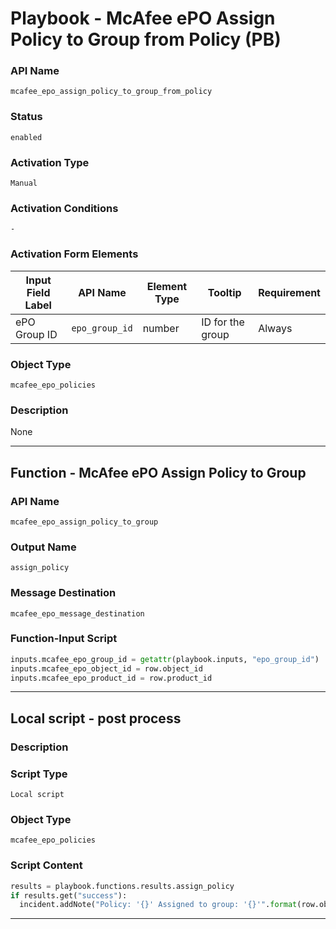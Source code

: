 <!--
    DO NOT MANUALLY EDIT THIS FILE
    THIS FILE IS AUTOMATICALLY GENERATED WITH resilient-sdk codegen
    Generated with resilient-sdk v50.0.151
-->

# Playbook - McAfee ePO Assign Policy to Group from Policy (PB)

### API Name
`mcafee_epo_assign_policy_to_group_from_policy`

### Status
`enabled`

### Activation Type
`Manual`

### Activation Conditions
`-`

### Activation Form Elements
| Input Field Label | API Name | Element Type | Tooltip | Requirement |
| ----------------- | -------- | ------------ | ------- | ----------- |
| ePO Group ID | `epo_group_id` | number | ID for the group | Always |

### Object Type
`mcafee_epo_policies`

### Description
None


---
## Function - McAfee ePO Assign Policy to Group

### API Name
`mcafee_epo_assign_policy_to_group`

### Output Name
`assign_policy`

### Message Destination
`mcafee_epo_message_destination`

### Function-Input Script
```python
inputs.mcafee_epo_group_id = getattr(playbook.inputs, "epo_group_id")
inputs.mcafee_epo_object_id = row.object_id
inputs.mcafee_epo_product_id = row.product_id
```

---

## Local script - post process

### Description


### Script Type
`Local script`

### Object Type
`mcafee_epo_policies`

### Script Content
```python
results = playbook.functions.results.assign_policy
if results.get("success"):
  incident.addNote("Policy: '{}' Assigned to group: '{}'".format(row.object_name, getattr(playbook.inputs, "epo_group_id")))
```

---

